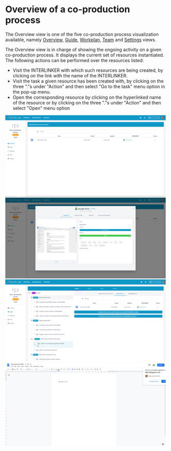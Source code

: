 # Overview of a co-production process

The Overview view is one of the five co-production process visualization available, namely [Overview](/docs/en/coproductionprocess-overview.html#), [Guide](/docs/en/coproductionprocess-guide.html), [Workplan](/docs/en/coproductionprocess-workplan.html), [Team](/docs/en/coproductionprocess-team.html) and [Settings](/docs/en/coproductionprocess-settings.html) views.  

The Overview view is in charge of showing the ongoing activity on a given co-production process. It displays the current set of resources instantiated. The following actions can be performed over the resources listed:
- Visit the INTERLINKER with which such resources are being created, by clicking on the link with the name of the INTERLINKER.
- Visit the task a given resource has been created with, by clicking on the three "."s under "Action" and then select "Go to the task" menu option in the pop-up menu. 
- Open the corresponding resource by clicking on the hyperlinked name of the resource or by clicking on the three "."s under "Action" and then select "Open" menu option

![Coproduction process overview](images/coproductionproces-overview.png)
![INTERLINK associated to resource](images/overview-resource-interlink.png)
![Task associated to resource](images/overview-resource-task.png)
![View of a resource](images/overview-resource-view.png)
